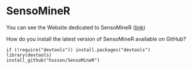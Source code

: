 # SensoMineR

You can see the Website dedicated to SensoMineR (<a href="http://sensominer.free.fr">link</a>)


How do you install the latest version of SensoMineR available on GitHub?

```{r}
if (!require("devtools")) install.packages("devtools")
library(devtools)
install_github("husson/SensoMineR")
```